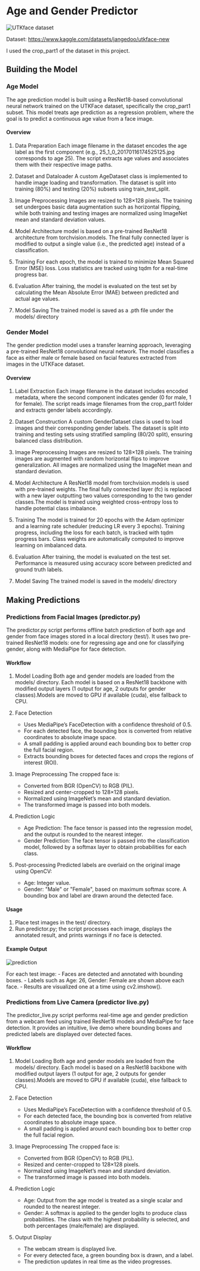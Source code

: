# Age and Gender Predictor


![UTKface dataset](https://github.com/ikteng/Age-and-Gender-Predictor/blob/aea2f51ddd94cc3d3abf2e661136da0e00d76730/media/Screenshot%202024-05-21%20113638.png)

Dataset: https://www.kaggle.com/datasets/jangedoo/utkface-new

I used the crop_part1 of the dataset in this project.

## Building the Model

### Age Model
The age prediction model is built using a ResNet18-based convolutional neural network trained on the UTKFace dataset, specifically the crop_part1 subset. This model treats age prediction as a regression problem, where the goal is to predict a continuous age value from a face image.

#### Overview
1. Data Preparation
    Each image filename in the dataset encodes the age label as the first component (e.g., 25_1_0_20170116174525125.jpg corresponds to age 25). The script extracts age values and associates them with their respective image paths.

2. Dataset and Dataloader
    A custom AgeDataset class is implemented to handle image loading and transformation. The dataset is split into training (80%) and testing (20%) subsets using train_test_split.

3. Image Preprocessing
    Images are resized to 128×128 pixels. The training set undergoes basic data augmentation such as horizontal flipping, while both training and testing images are normalized using ImageNet mean and standard deviation values.

4. Model Architecture
     model is based on a pre-trained ResNet18 architecture from torchvision.models. The final fully connected layer is modified to output a single value (i.e., the predicted age) instead of a classification.

5. Training
    For each epoch, the model is trained to minimize Mean Squared Error (MSE) loss. Loss statistics are tracked using tqdm for a real-time progress bar.

6. Evaluation
    After training, the model is evaluated on the test set by calculating the Mean Absolute Error (MAE) between predicted and actual age values.

7. Model Saving
    The trained model is saved as a .pth file under the models/ directory

### Gender Model
The gender prediction model uses a transfer learning approach, leveraging a pre-trained ResNet18 convolutional neural network. The model classifies a face as either male or female based on facial features extracted from images in the UTKFace dataset.

#### Overview
1. Label Extraction
    Each image filename in the dataset includes encoded metadata, where the second component indicates gender (0 for male, 1 for female). The script reads image filenames from the crop_part1 folder and extracts gender labels accordingly.

2. Dataset Construction
A custom GenderDataset class is used to load images and their corresponding gender labels. The dataset is split into training and testing sets using stratified sampling (80/20 split), ensuring balanced class distribution.

3. Image Preprocessing
    Images are resized to 128×128 pixels. The training images are augmented with random horizontal flips to improve generalization. All images are normalized using the ImageNet mean and standard deviation.

4. Model Architecture
    A ResNet18 model from torchvision.models is used with pre-trained weights. The final fully connected layer (fc) is replaced with a new layer outputting two values corresponding to the two gender classes.The model is trained using weighted cross-entropy loss to handle potential class imbalance.

5. Training
    The model is trained for 20 epochs with the Adam optimizer and a learning rate scheduler (reducing LR every 3 epochs).
    Training progress, including the loss for each batch, is tracked with tqdm progress bars.
    Class weights are automatically computed to improve learning on imbalanced data.

6. Evaluation
    After training, the model is evaluated on the test set. Performance is measured using accuracy score between predicted and ground truth labels.

7. Model Saving
    The trained model is saved in the models/ directory


## Making Predictions

### Predictions from Facial Images (predictor.py)
The predictor.py script performs offline batch prediction of both age and gender from face images stored in a local directory (test/). It uses two pre-trained ResNet18 models: one for regressing age and one for classifying gender, along with MediaPipe for face detection.

#### Workflow
1. Model Loading
    Both age and gender models are loaded from the models/ directory. Each model is based on a ResNet18 backbone with modified output layers (1 output for age, 2 outputs for gender classes).Models are moved to GPU if available (cuda), else fallback to CPU.

2. Face Detection
    - Uses MediaPipe’s FaceDetection with a confidence threshold of 0.5.
    - For each detected face, the bounding box is converted from relative coordinates to absolute image space.
    - A small padding is applied around each bounding box to better crop the full facial region.
    - Extracts bounding boxes for detected faces and crops the regions of interest (ROI).

3. Image Preprocessing
    The cropped face is:
    - Converted from BGR (OpenCV) to RGB (PIL).
    - Resized and center-cropped to 128×128 pixels.
    - Normalized using ImageNet’s mean and standard deviation.
    - The transformed image is passed into both models.

4. Prediction Logic
    - Age Prediction: The face tensor is passed into the regression model, and the output is rounded to the nearest integer.
    - Gender Prediction: The face tensor is passed into the classification model, followed by a softmax layer to obtain probabilities for each class.

5. Post-processing
    Predicted labels are overlaid on the original image using OpenCV:
    - Age: Integer value.
    - Gender: "Male" or "Female", based on maximum softmax score.
    A bounding box and label are drawn around the detected face.

#### Usage
1. Place test images in the test/ directory.
2. Run predictor.py; the script processes each image, displays the annotated result, and prints warnings if no face is detected.

#### Example Output
![prediction](https://github.com/ikteng/Age-and-Gender-Predictor/blob/aea2f51ddd94cc3d3abf2e661136da0e00d76730/media/Screenshot%202024-05-21%20114127.png)

For each test image:
    - Faces are detected and annotated with bounding boxes.
    - Labels such as Age: 26, Gender: Female are shown above each face.
    - Results are visualized one at a time using cv2.imshow().

### Predictions from Live Camera (predictor live.py)
The predictor_live.py script performs real-time age and gender prediction from a webcam feed using trained ResNet18 models and MediaPipe for face detection. It provides an intuitive, live demo where bounding boxes and predicted labels are displayed over detected faces.

#### Workflow
1. Model Loading
    Both age and gender models are loaded from the models/ directory. Each model is based on a ResNet18 backbone with modified output layers (1 output for age, 2 outputs for gender classes).Models are moved to GPU if available (cuda), else fallback to CPU.

2. Face Detection
    - Uses MediaPipe’s FaceDetection with a confidence threshold of 0.5.
    - For each detected face, the bounding box is converted from relative coordinates to absolute image space.
    - A small padding is applied around each bounding box to better crop the full facial region.

3. Image Preprocessing
    The cropped face is:
    - Converted from BGR (OpenCV) to RGB (PIL).
    - Resized and center-cropped to 128×128 pixels.
    - Normalized using ImageNet’s mean and standard deviation.
    - The transformed image is passed into both models.

4. Prediction Logic
    - Age: Output from the age model is treated as a single scalar and rounded to the nearest integer.
    - Gender: A softmax is applied to the gender logits to produce class probabilities. The class with the highest probability is selected, and both percentages (male/female) are displayed.

5. Output Display
    - The webcam stream is displayed live.
    - For every detected face, a green bounding box is drawn, and a label.
    - The prediction updates in real time as the video progresses.